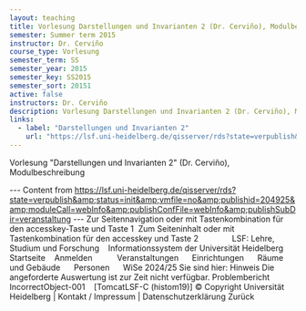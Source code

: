 ```yaml
---
layout: teaching
title: Vorlesung Darstellungen und Invarianten 2 (Dr. Cerviño), Modulbeschreibung
semester: Summer term 2015
instructor: Dr. Cerviño
course_type: Vorlesung
semester_term: SS
semester_year: 2015
semester_key: SS2015
semester_sort: 20151
active: false
instructors: Dr. Cerviño
description: Vorlesung Darstellungen und Invarianten 2 (Dr. Cerviño), Modulbeschreibung
links:
  - label: "Darstellungen und Invarianten 2"
    url: "https://lsf.uni-heidelberg.de/qisserver/rds?state=verpublish&amp;status=init&amp;vmfile=no&amp;publishid=204925&amp;moduleCall=webInfo&amp;publishConfFile=webInfo&amp;publishSubDir=veranstaltung"
---
```


Vorlesung "Darstellungen und Invarianten 2" (Dr. Cerviño), Modulbeschreibung

--- Content from https://lsf.uni-heidelberg.de/qisserver/rds?state=verpublish&amp;status=init&amp;vmfile=no&amp;publishid=204925&amp;moduleCall=webInfo&amp;publishConfFile=webInfo&amp;publishSubDir=veranstaltung ---
Zur Seitennavigation oder mit Tastenkombination für den accesskey-Taste und Taste 1&nbsp; Zum Seiteninhalt oder mit Tastenkombination für den accesskey und Taste 2&nbsp; &nbsp;&nbsp;&nbsp;&nbsp;&nbsp;&nbsp;&nbsp;&nbsp;&nbsp;&nbsp;&nbsp;&nbsp; LSF: Lehre, Studium und Forschung &nbsp;&nbsp;&nbsp;Informationssystem der Universit&auml;t Heidelberg Startseite &nbsp;&nbsp; Anmelden &nbsp;&nbsp; &nbsp; &nbsp;&nbsp;&nbsp;&nbsp; Veranstaltungen &nbsp;&nbsp;&nbsp;&nbsp; Einrichtungen &nbsp;&nbsp;&nbsp;&nbsp; Räume und Gebäude &nbsp;&nbsp;&nbsp;&nbsp; Personen &nbsp;&nbsp;&nbsp;&nbsp; WiSe 2024/25 Sie sind hier: Hinweis Die angeforderte Auswertung ist zur Zeit nicht verfügbar. Problembericht IncorrectObject-001 &nbsp;&nbsp; [TomcatLSF-C (histom19)] © Copyright Universität Heidelberg&nbsp;|&nbsp;Kontakt / Impressum&nbsp;|&nbsp;Datenschutzerklärung Zur&uuml;ck

